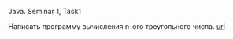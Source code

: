 Java. Seminar 1, Task1

Написать программу вычисления n-ого треугольного числа. [url](https://ru.wikipedia.org/wiki/Треугольное_число)
